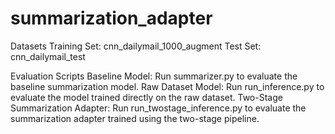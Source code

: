 # summarization_adapter

Datasets
Training Set: cnn_dailymail_1000_augment
Test Set: cnn_dailymail_test


Evaluation Scripts
Baseline Model:
Run summarizer.py to evaluate the baseline summarization model.
Raw Dataset Model:
Run run_inference.py to evaluate the model trained directly on the raw dataset.
Two-Stage Summarization Adapter:
Run run_twostage_inference.py to evaluate the summarization adapter trained using the two-stage pipeline.
